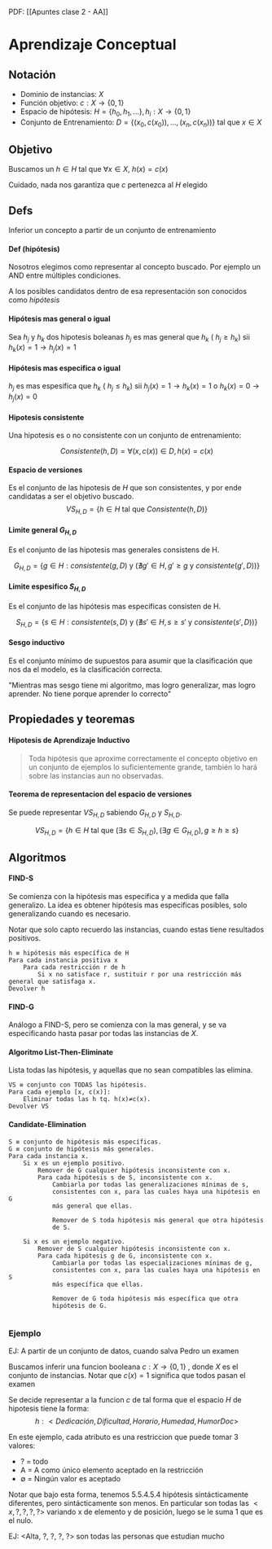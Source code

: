 PDF: [[Apuntes clase 2 - AA]]

# Aprendizaje Conceptual
## Notación

- Dominio de instancias: $X$
- Función objetivo: $c: X \rightarrow \{0,1\}$
- Espacio de hipótesis: $H = \{h_0,h_1, ...\} , h_i:X \rightarrow \{0,1\}$
- Conjunto de Entrenamiento: $D = \{ ( x_0, c(x_0) ) ,  ... , ( x_n, c(x_n)) \}$ tal que $x \in X$

## Objetivo 
Buscamos un $h \in H$ tal que $\forall x \in X,$ $h(x) = c(x)$

Cuidado, nada nos garantiza que $c$ pertenezca al $H$ elegido 
## Defs
Inferior un concepto a partir de un conjunto de entrenamiento

#### Def (hipótesis)
Nosotros elegimos como representar al concepto buscado. Por ejemplo un AND entre múltiples condiciones. 

A los posibles candidatos dentro de esa representación son conocidos como *hipótesis*


#### Hipótesis mas general o igual
Sea $h_j$ y $h_k$ dos hipotesis boleanas
$h_j$ es mas general que $h_k$ ( $h_j \geq h_k$) sii $h_k(x) = 1 \rightarrow h_j(x) = 1$

#### Hipótesis mas especifica o igual
$h_j$ es mas espesifica que $h_k$ ( $h_j \leq h_k$)
	sii $h_j(x) = 1 \rightarrow h_k(x) = 1$ o  $h_k(x) = 0 \rightarrow h_j(x) = 0$

#### Hipotesis consistente
Una hipotesis es o no consistente con un conjunto de entrenamiento:

$$Consistente(h,D) = \forall(x,c(x)) \in D, h(x) = c(x)$$

#### Espacio de versiones
Es el conjunto de las hipotesis de $H$ que son consistentes, y por ende candidatas a ser el objetivo buscado.
$$VS_{H,D} = \{h \in H \text{ tal que } Consistente(h,D)\}$$
#### Limite general $G_{H,D}$
Es el conjunto de las hipotesis mas generales consistens de H.

$$G_{H,D} = \{ g \in H : consistente(g,D) \text{ y } (\nexists g' \in H, g' \geq g \text { y } consistente(g',D)) \}$$

#### Limite espesifico $S_{H,D}$
Es el conjunto de las hipótesis mas especificas consisten de H.

$$S_{H,D} = \{ s \in H : consistente(s,D) \text{ y } (\nexists s' \in H, s \geq s' \text { y } consistente(s',D)) \}$$

#### Sesgo inductivo
Es el conjunto mínimo de supuestos para asumir que la clasificación que nos da el modelo, es la clasificación correcta. 

"Mientras mas sesgo tiene mi algoritmo, mas logro generalizar, mas logro aprender. No tiene porque aprender lo correcto"

## Propiedades y teoremas

#### Hipotesis de Aprendizaje Inductivo
> Toda hipótesis que aproxime correctamente el concepto objetivo en un conjunto de ejemplos lo suficientemente grande, también lo hará sobre las instancias aun no observadas. 

#### Teorema de representacion del espacio de versiones
Se puede representar $VS_{H,D}$ sabiendo $G_{H,D}$ y $S_{H,D}$. 

$$VS_{H,D} = \{h \in H \text{ tal que } (\exists s \in S_{H,D}), (\exists g \in G_{H,D}), g \geq h \geq s\}$$

## Algoritmos

#### FIND-S
Se comienza con la hipótesis mas especifica y a medida que falla generalizo.
La idea es  obtener hipótesis mas especificas posibles, solo generalizando cuando es necesario. 

Notar que solo capto recuerdo las instancias, cuando estas tiene resultados positivos. 

```
h ≡ hipótesis más específica de H
Para cada instancia positiva x
	Para cada restricción r de h
		Si x no satisface r, sustituir r por una restricción más general que satisfaga x.
Devolver h
```


#### FIND-G
Análogo a FIND-S, pero se comienza con la mas general, y se va especificando hasta pasar por todas las instancias de $X$. 

#### Algoritmo List-Then-Eliminate
Lista todas las hipótesis, y aquellas que no sean compatibles las elimina. 

```
VS ≡ conjunto con TODAS las hipótesis.
Para cada ejemplo [x, c(x)]:
	Eliminar todas las h tq. h(x)≠c(x).
Devolver VS
```


#### Candidate-Elimination

```
S ≡ conjunto de hipótesis más específicas.
G ≡ conjunto de hipótesis más generales.
Para cada instancia x.
	Si x es un ejemplo positivo.
		Remover de G cualquier hipótesis inconsistente con x.
		Para cada hipótesis s de S, inconsistente con x.
			Cambiarla por todas las generalizaciones mínimas de s,
			consistentes con x, para las cuales haya una hipótesis en G
			más general que ellas.
			
			Remover de S toda hipótesis más general que otra hipótesis
			de S.
	
	Si x es un ejemplo negativo.
		Remover de S cualquier hipótesis inconsistente con x.
		Para cada hipótesis g de G, inconsistente con x.
			Cambiarla por todas las especializaciones mínimas de g,
			consistentes con x, para las cuales haya una hipótesis en S
			más específica que ellas.

			Remover de G toda hipótesis más específica que otra
			hipótesis de G.


```


### Ejemplo
EJ: A partir de un conjunto de datos, cuando salva Pedro un examen

Buscamos inferir una funcion booleana $c: X \rightarrow \{0,1\}$ , donde $X$ es el conjunto de instancias. 
Notar que $c(x) = 1$ significa que todos pasan el examen

Se decide representar a la funcion $c$ de tal forma que el espacio $H$ de hipotesis tiene la forma: 
$$h:<Dedicación, Dificultad, Horario, Humedad, HumorDoc>$$

En este ejemplo, cada atributo es una restriccion que puede tomar 3 valores: 
- ? = todo 
- A = A como único elemento aceptado en la restricción
- ∅ = Ningún valor es aceptado

Notar que bajo esta forma, tenemos $5.5.4.5.4$ hipótesis sintácticamente diferentes, pero sintácticamente son menos. En particular son todas las $<x,?,?,?,?>$ variando x de elemento y de posición, luego se le suma 1 que es el nulo. 

EJ: <Alta, ?, ?, ?, ?> son todas las personas que estudian mucho


